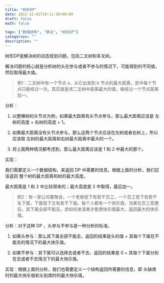 ```yaml
---
title: "树形DP"
date: 2022-12-01T19:11:18+08:00
draft: false
math: false

tags: ["数据结构", "算法", "树形DP"]
categories: ""
description: ""
---
```


树形DP是解决树的动态规划问题，包括二叉树和多叉树。

解决问题的核心就是分析树的头在参与或者不参与的情况下，可能得到的不同值，然后取得最大值。

> 例1：二叉树中有一个节点 a，从它出发到 b 节点的最大距离，其中每个节点只能经过一次。其实就是求二叉树中距离最大的值，每经过一个节点距离加一。

分析：

1. 以整棵树的头节点为例，如果最大距离有头节点参与，那么最大距离应该是 左树的高度 + 右树的高度 + 1。

2. 如果最大距离没有头节点参与，那么这两个节点应该在左树或者右树上，所以应该取 左树的最大距离和右树最大距离中最大的一个。

3. 将上面两种情况都考虑到，那么最大距离应该是 1 和 2 中最大的那个。

实现：

我们需要定义一个数据结构，来返回 DP 中需要的信息。根据上面的分析，我们应该返回 整个树的最大距离和树的最大高度。

最大距离是 1 和 2 中比较得来的；最大高度是 2 中取得，最后加一。

> 例2：有一家公司要聚会，一个老板低下有若干员工，一个员工低下有若干名下属，下属低下又有若干下属。每个人都有一个快乐值，当某位员工受邀后，其下属全部不能去，求如何发请柬才能使快乐值最大，返回最大的快乐值。

分析：对于这种 DP ，头参与不参与是一种分析的标准。

1. 如果头参与：那么其下属全部不能去，返回的结果是头的值 + 其每个下属在不能去的情况下的最大快乐值。

2. 如果不参与：其下属可以选择去或者不去，返回的结果是 0  + 其每个下属分别在去或者不去情况下的最大快乐值。

实现：根据上面的分析，我们也需要定义一个结构返回所需要的信息，即 头缺席时的最大快乐值和头到席时的最大快乐值。